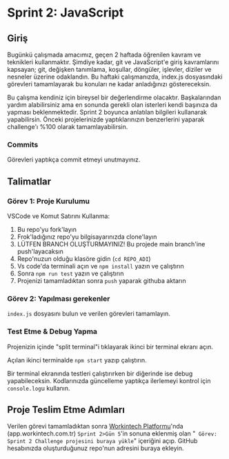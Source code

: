 # Sprint 2: JavaScript

## Giriş

Bugünkü çalışmada amacımız, geçen 2 haftada öğrenilen kavram ve teknikleri kullanmaktır. Şimdiye kadar, git ve JavaScript'e giriş kavramlarını kapsayan; git, değişken tanımlama, koşullar, döngüler, işlevler, diziler ve nesneler üzerine odaklandın. Bu haftaki çalışmanızda, index.js dosyasındaki görevleri tamamlayarak bu konuları ne kadar anladığınızı göstereceksin.

Bu çalışma kendiniz için bireysel bir değerlendirme olacaktır. Başkalarından yardım alabilirsiniz ama en sonunda gerekli olan isterleri kendi başınıza da yapması beklenmektedir. Sprint 2 boyunca anlatılan bilgileri kullanarak yapabilirsin. Önceki projelerinizde yaptıklarınızın benzerlerini yaparak challenge'ı %100 olarak tamamlayabilirsin.


### Commits

Görevleri yaptıkça commit etmeyi unutmayınız.

## Talimatlar

### Görev 1: Proje Kurulumu

VSCode ve Komut Satırını Kullanma:

1. Bu repo'yu fork'layın
2. Frok'ladığınız repo'yu bilgisayarınızda clone'layın
3. LÜTFEN BRANCH OLUŞTURMAYINIZ! Bu projede main branch'ine push'layacaksın
4. Repo'nuzun olduğu klasöre gidin (`cd REPO_ADI`)
5. Vs code'da terminali açın ve `npm install` yazın ve çalıştırın
6. Sonra `npm run test` yazın ve çalıştırın
7. Projenizi tamamladıktan sonra `push` yaparak githuba aktarın

### Görev 2: Yapılması gerekenler

`index.js` dosyasını bulun ve verilen görevleri tamamlayın. 


### Test Etme & Debug Yapma

Projenizin içinde "split terminal"i tıklayarak ikinci bir terminal ekranı açın.

Açılan ikinci terminalde `npm start` yazıp çalıştırın.

Bir terminal ekranında testleri çalıştırırken bir diğerinde ise debug yapabileceksin. Kodlarınızda güncelleme yaptıkça ilerlemeyi kontrol için `console.log`u kullanın.


## Proje Teslim Etme Adımları

Verilen görevi tamamladıktan sonra [Workintech Platformu](https://app.workintech.com.tr)'nda (app.workintech.com.tr) `Sprint 2>Gün 5`'in sonuna eklenmiş olan "` Görev: Sprint 2 Challenge projesini buraya yükle`" içeriğini açıp. GitHub hesabınızda oluşturduğunuz repo'nun adresini buraya ekleyin.

